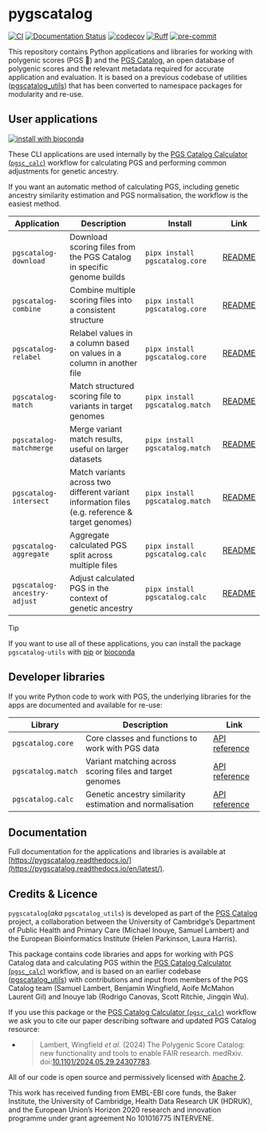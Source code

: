 # pygscatalog

[![CI](https://github.com/PGScatalog/pygscatalog/actions/workflows/pytest.yaml/badge.svg)](https://github.com/PGScatalog/pygscatalog/actions/workflows/pytest.yaml)
[![Documentation Status](https://readthedocs.org/projects/pygscatalog/badge/?version=latest)](https://pygscatalog.readthedocs.io/en/latest/?badge=latest)
[![codecov](https://codecov.io/github/PGScatalog/pygscatalog/graph/badge.svg?token=EEAU59C8IK)](https://codecov.io/github/PGScatalog/pygscatalog)
[![Ruff](https://img.shields.io/endpoint?url=https://raw.githubusercontent.com/astral-sh/ruff/main/assets/badge/v2.json)](https://github.com/astral-sh/ruff)
[![pre-commit](https://img.shields.io/badge/pre--commit-enabled-brightgreen?logo=pre-commit&logoColor=white)](https://github.com/pre-commit/pre-commit)

This repository contains Python applications and libraries for working with polygenic scores (PGS :dna:) and the 
[PGS Catalog](https://www.pgscatalog.org/), an open database of polygenic scores and the relevant metadata required for 
accurate application and evaluation. It is based on a previous codebase of utilities ([pgscatalog_utils](https://github.com/PGScatalog/pgscatalog_utils)) 
that has been converted to namespace packages for modularity and re-use.

## User applications 

[![install with bioconda](https://img.shields.io/badge/install%20with-bioconda-brightgreen.svg?style=flat)](http://bioconda.github.io/recipes/pgscatalog-utils/README.html)

These CLI applications are used internally by the [PGS Catalog Calculator (`pgsc_calc`)](https://github.com/PGScatalog/pgsc_calc) 
workflow for calculating PGS and performing common adjustments for genetic ancestry. 

If you want an automatic method of calculating PGS, including genetic ancestry similarity estimation and PGS normalisation, 
the workflow is the easiest method.


| Application                  | Description                                                            | Install                         | Link                                 |
|------------------------------|------------------------------------------------------------------------|---------------------------------|--------------------------------------|
| `pgscatalog-download`        | Download scoring files from the PGS Catalog in specific genome builds  | `pipx install pgscatalog.core`  | [README](https://pygscatalog.readthedocs.io/en/latest/how-to/guides/download.html)  |
| `pgscatalog-combine`         | Combine multiple scoring files into a consistent structure             | `pipx install pgscatalog.core`  | [README](https://pygscatalog.readthedocs.io/en/latest/how-to/guides/combine.html)  |
| `pgscatalog-relabel`         | Relabel values in a column based on values in a column in another file | `pipx install pgscatalog.core`  | [README](pgscatalog.core/README.md)  |
| `pgscatalog-match`           | Match structured scoring file to variants in target genomes            | `pipx install pgscatalog.match` | [README](https://pygscatalog.readthedocs.io/en/latest/how-to/guides/match.html) |
| `pgscatalog-matchmerge`      | Merge variant match results, useful on larger datasets                 | `pipx install pgscatalog.match` | [README](https://pygscatalog.readthedocs.io/en/latest/how-to/guides/match.html) |
| `pgscatalog-intersect`       | Match variants across two different variant information files (e.g. reference & target genomes) | `pipx install pgscatalog.match` | [README](https://pygscatalog.readthedocs.io/en/latest/how-to/guides/intersect.html) |
| `pgscatalog-aggregate`       | Aggregate calculated PGS split across multiple files                   | `pipx install pgscatalog.calc`  | [README](https://pygscatalog.readthedocs.io/en/latest/how-to/guides/aggregate.html)  |
| `pgscatalog-ancestry-adjust` | Adjust calculated PGS in the context of genetic ancestry               | `pipx install pgscatalog.calc`  | [README](https://pygscatalog.readthedocs.io/en/latest/how-to/guides/ancestry.html)  |

> [!TIP]
> If you want to use all of these applications, you can install the package `pgscatalog-utils` with [pip](https://pypi.org/project/pgscatalog-utils/) or [bioconda](http://bioconda.github.io/recipes/pgscatalog-utils/README.html)

## Developer libraries

If you write Python code to work with PGS, the underlying libraries for the apps are documented and available for re-use:

| Library            | Description                                              | Link                                                                                              |
|--------------------|----------------------------------------------------------|---------------------------------------------------------------------------------------------------|
| `pgscatalog.core`  | Core classes and functions to work with PGS data         | [API reference](https://pygscatalog.readthedocs.io/en/latest/autoapi/pgscatalog/core/index.html)  |
| `pgscatalog.match` | Variant matching across scoring files and target genomes | [API reference](https://pygscatalog.readthedocs.io/en/latest/autoapi/pgscatalog/match/index.html) |
| `pgscatalog.calc`  | Genetic ancestry similarity estimation and normalisation | [API reference](https://pygscatalog.readthedocs.io/en/latest/autoapi/pgscatalog/calc/index.html)  |

## Documentation

Full documentation for the applications and libraries is available at [https://pygscatalog.readthedocs.io/](https://pygscatalog.readthedocs.io/en/latest/).

## Credits & Licence

`pygscatalog`(_aka_ `pgscatalog_utils`) is developed as part of the [PGS Catalog](https://www.pgscatalog.org/) project, a
collaboration between the University of Cambridge’s Department of Public Health and Primary Care (Michael Inouye, 
Samuel Lambert) and the European Bioinformatics Institute (Helen Parkinson, Laura Harris).

This package contains code libraries and apps for working with PGS Catalog data and calculating PGS within the 
[PGS Catalog Calculator (`pgsc_calc`)](https://github.com/PGScatalog/pgsc_calc) workflow, and is based on an earlier 
codebase ([pgscatalog_utils](https://github.com/PGScatalog/pgscatalog_utils)) with contributions and input from members 
of the PGS Catalog team (Samuel Lambert, Benjamin Wingfield, Aoife McMahon Laurent Gil) and Inouye lab 
(Rodrigo Canovas, Scott Ritchie, Jingqin Wu).

If you use this package or the [PGS Catalog Calculator (`pgsc_calc`)](https://github.com/PGScatalog/pgsc_calc) workflow we ask 
you to cite our paper describing software and updated PGS Catalog resource:

- >Lambert, Wingfield _et al._ (2024) The Polygenic Score Catalog: new functionality
  and tools to enable FAIR research.  medRxiv.
  doi:[10.1101/2024.05.29.24307783](https://doi.org/10.1101/2024.05.29.24307783).

All of our code is open source and permissively licensed with [Apache 2](LICENSE).

This work has received funding from EMBL-EBI core funds, the Baker Institute, the University of Cambridge, 
Health Data Research UK (HDRUK), and the European  Union’s Horizon 2020 research and innovation programme under grant 
agreement No 101016775 INTERVENE.
